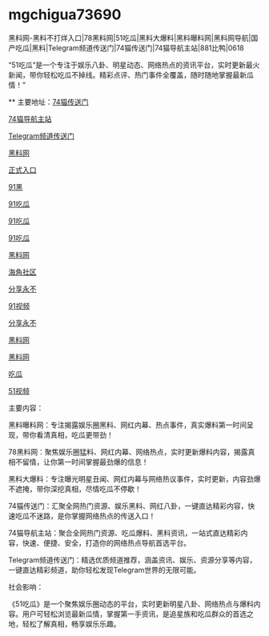 # mgchigua73690
黑料网-黑料不打烊入口|78黑料网|51吃瓜|黑料大爆料|黑料曝料网|黑料网导航|国产吃瓜|黑料|Telegram频道传送门|74猫传送门|74猫导航主站|881比鸭|0618

“51吃瓜”是一个专注于娱乐八卦、明星动态、网络热点的资讯平台，实时更新最火新闻，带你轻松吃瓜不掉线。精彩点评、热门事件全覆盖，随时随地掌握最新瓜情！”

** 主要地址：<a href="https://74mao.com/">74猫传送门</a>

<a href="https://74mao.com/">74猫导航主站</a>

<a href="https://74mao.com/">Telegram频道传送门</a>

<a href="https://hj-310.pages.dev/">黑料网</a>

<a href="https://hj-335.pages.dev/">正式入口</a>

<a href="https://hj-519.pages.dev/">91黑</a>

<a href="https://hj-488.pages.dev/">91吃瓜</a>

<a href="https://hj-376.pages.dev/">91吃瓜</a>

<a href="https://hj-364.pages.dev/">91吃瓜</a>

<a href="https://hj-363.pages.dev/">黑料网</a>

<a href="https://hj-361.pages.dev/">海角社区</a>

<a href="https://hj-357.pages.dev/">分享永不</a>

<a href="https://hj-554.pages.dev/">91视频</a>

<a href="https://hj-540.pages.dev/">分享永不</a>

<a href="https://hj-538.pages.dev/">黑料网</a>

<a href="https://hj-484.pages.dev/">黑料网</a>

<a href="https://hj-482.pages.dev/">吃瓜</a>

<a href="https://hj-454.pages.dev/">51视频</a>

主要内容：

黑料曝料网：专注揭露娱乐圈黑料、网红内幕、热点事件，真实爆料第一时间呈现，带你看清真相，吃瓜更带劲！

78黑料网：聚焦娱乐圈猛料、网红内幕、网络热点，实时更新爆料内容，揭露真相不留情，让你第一时间掌握最劲爆的信息！

黑料大爆料：专注曝光明星丑闻、网红内幕与网络热议事件，实时更新，内容劲爆不遮掩，带你深挖真相，尽情吃瓜不停歇！

74猫传送门：汇聚全网热门资源、娱乐黑料、网红八卦，一键直达精彩内容，快速吃瓜不迷路，是你掌握网络热点的传送入口！

74猫导航主站：聚合全网热门资源、吃瓜爆料、黑料资讯，一站式直达精彩内容，快速、便捷、安全，打造你的网络热点导航首选平台。

Telegram频道传送门：精选优质频道推荐，涵盖资讯、娱乐、资源分享等内容，一键直达精彩频道，助你轻松发现Telegram世界的无限可能。

社会影响：

《51吃瓜》是一个聚焦娱乐圈动态的平台，实时更新明星八卦、网络热点与爆料内容。用户可轻松浏览最新瓜情，掌握第一手资讯，是追星族和吃瓜群众的首选之地，轻松了解真相，畅享娱乐乐趣。
